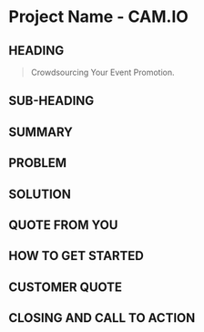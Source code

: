 # Project Name - CAM.IO #

## HEADING ##
  > Crowdsourcing Your Event Promotion.

## SUB-HEADING ##
  > 

## SUMMARY ##
  > 

## PROBLEM ##
  > 


## SOLUTION ##
  > 

  > 

## QUOTE FROM YOU ##
  > 

## HOW TO GET STARTED ##
  > 

## CUSTOMER QUOTE ##
  > 

## CLOSING AND CALL TO ACTION ##
  > 
